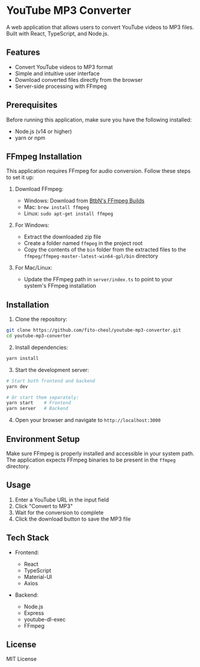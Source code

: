 # YouTube MP3 Converter

A web application that allows users to convert YouTube videos to MP3 files. Built with React, TypeScript, and Node.js.

## Features

- Convert YouTube videos to MP3 format
- Simple and intuitive user interface
- Download converted files directly from the browser
- Server-side processing with FFmpeg

## Prerequisites

Before running this application, make sure you have the following installed:
- Node.js (v14 or higher)
- yarn or npm

## FFmpeg Installation

This application requires FFmpeg for audio conversion. Follow these steps to set it up:

1. Download FFmpeg:
   - Windows: Download from [BtbN's FFmpeg Builds](https://github.com/BtbN/FFmpeg-Builds/releases)
   - Mac: `brew install ffmpeg`
   - Linux: `sudo apt-get install ffmpeg`

2. For Windows:
   - Extract the downloaded zip file
   - Create a folder named `ffmpeg` in the project root
   - Copy the contents of the `bin` folder from the extracted files to the `ffmpeg/ffmpeg-master-latest-win64-gpl/bin` directory

3. For Mac/Linux:
   - Update the FFmpeg path in `server/index.ts` to point to your system's FFmpeg installation

## Installation

1. Clone the repository:
```bash
git clone https://github.com/fito-cheol/youtube-mp3-converter.git
cd youtube-mp3-converter
```

2. Install dependencies:
```bash
yarn install
```

3. Start the development server:
```bash
# Start both frontend and backend
yarn dev

# Or start them separately:
yarn start    # Frontend
yarn server   # Backend
```

4. Open your browser and navigate to `http://localhost:3000`

## Environment Setup

Make sure FFmpeg is properly installed and accessible in your system path. The application expects FFmpeg binaries to be present in the `ffmpeg` directory.

## Usage

1. Enter a YouTube URL in the input field
2. Click "Convert to MP3"
3. Wait for the conversion to complete
4. Click the download button to save the MP3 file

## Tech Stack

- Frontend:
  - React
  - TypeScript
  - Material-UI
  - Axios

- Backend:
  - Node.js
  - Express
  - youtube-dl-exec
  - FFmpeg

## License

MIT License 